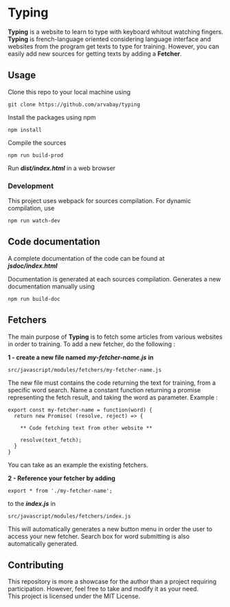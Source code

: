 # Typing

**Typing** is a website to learn to type with keyboard whitout watching fingers. **Typing** is french-language oriented considering language interface and websites from the program get texts to type for training. However, you can easily add new sources for getting texts by adding a **Fetcher**.
  
  
  

## Usage

Clone this repo to your local machine using
```
git clone https://github.com/arvabay/typing
```

Install the packages using npm
```
npm install
```

Compile the sources
```
npm run build-prod
```

Run ***dist/index.html*** in a web browser

### Development
This project uses webpack for sources compilation. For dynamic compilation, use
```
npm run watch-dev
```
  
  

## Code documentation

A complete documentation of the code can be found at  
***jsdoc/index.html***

Documentation is generated at each sources compilation. Generates a new documentation manually using
```
npm run build-doc
```
  
  

## Fetchers

The main purpose of **Typing** is to fetch some articles from various websites in order to training.
To add a new fetcher, do the following :

**1 - create a new file named** ***my-fetcher-name.js*** **in**  
```
src/javascript/modules/fetchers/my-fetcher-name.js
```
The new file must contains the code returning the text for training, from a specific word search. Name a constant function returning a promise representing the fetch result, and taking the word as parameter. Example :
```
export const my-fetcher-name = function(word) {
  return new Promise( (resolve, reject) => {  

    ** Code fetching text from other website **  

    resolve(text_fetch);
  }
}
```
You can take as an example the existing fetchers. 

**2 - Reference your fetcher by adding**
```
export * from './my-fetcher-name';
```
to the ***index.js*** in 
```
src/javascript/modules/fetchers/index.js
```
This will automatically generates a new button menu in order the user to access your new fetcher. Search box for word submitting is also automatically generated.
  
  

## Contributing

This repository is more a showcase for the author than a project requiring participation. However, feel free to take and modify it as your need.  
This project is licensed under the MIT License.
